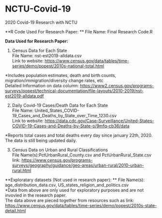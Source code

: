 # NCTU-Covid-19
2020 Covid-19 Research with NCTU

**R Code Used For Research Paper:  **
File Name: Final Research Code.R

**Data Used for Research Paper:**  
1) Census Data for Each State  
File Name: nst-est2019-alldata.csv  
Link to website: https://www.census.gov/data/tables/time-series/demo/popest/2010s-national-total.html  

*Includes population estimates, death and birth counts, migration/immigration/diversity change rates, etc  
Detailed Information on data column: https://www2.census.gov/programs-surveys/popest/technical-documentation/file-layouts/2010-2019/nst-est2019-alldata.pdf  

2) Daily Covid-19 Cases/Death Data for Each State  
File Name: United_States_COVID-19_Cases_and_Deaths_by_State_over_Time_1230.csv  
Link to website: https://data.cdc.gov/Case-Surveillance/United-States-COVID-19-Cases-and-Deaths-by-State-o/9mfq-cb36/data  

*Reports total cases and total deaths every day since january 22th, 2020. The data is still being updated daily.

3) Census Data on Urban and Rural Classifications  
File Name(s):PctUrbanRural_County.csv and PctUrbanRural_State.csv  
link: https://www.census.gov/programs-surveys/geography/guidance/geo-areas/urban-rural/2010-urban-rural.html

**Exploratary datasets (Not used in research paper):  **
File Name(s): age_distribution_data.csv, US_states_religion_and_politics.csv  
*Data from above are only used for exploratory purposes and are not invovled in the research paper.   
The data above are pieced together from resources such as link: https://www.census.gov/data/tables/time-series/demo/popest/2010s-state-detail.html   






